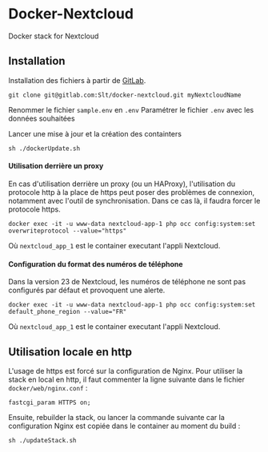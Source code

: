 # Docker-Nextcloud

Docker stack for Nextcloud

## Installation
Installation des fichiers à partir de [GitLab](https://gitlab.com/Slt/docker-nextcloud).

```
git clone git@gitlab.com:Slt/docker-nextcloud.git myNextcloudName
```

Renommer le fichier ``sample.env`` en ``.env``
Paramétrer le fichier ``.env`` avec les données souhaitées

Lancer une mise à jour et la création des containters

```
sh ./dockerUpdate.sh
```

#### Utilisation derrière un proxy

En cas d'utilisation derrière un proxy (ou un HAProxy), l'utilisation du protocole http à la place de https peut poser des problèmes de connexion, notamment avec l'outil de synchronisation. Dans ce cas là, il faudra forcer le protocole https.

```
docker exec -it -u www-data nextcloud-app-1 php occ config:system:set overwriteprotocol --value="https"
```

Où `nextcloud_app_1` est le container executant l'appli Nextcloud.

#### Configuration du format des numéros de téléphone

Dans la version 23 de Nextcloud, les numéros de téléphone ne sont pas configurés par défaut et provoquent une alerte.

```shell
docker exec -it -u www-data nextcloud-app-1 php occ config:system:set default_phone_region --value="FR"
```

Où `nextcloud_app_1` est le container executant l'appli Nextcloud.



## Utilisation locale en http

L'usage de https est forcé sur la configuration de Nginx. 
Pour utiliser la stack en local en http, il faut commenter la ligne suivante dans le fichier ``docker/web/nginx.conf`` :

```shell
fastcgi_param HTTPS on;
```

Ensuite, rebuilder la stack, ou lancer la commande suivante car la configuration Nginx est copiée dans le container au moment du build :

```shell
sh ./updateStack.sh
```



